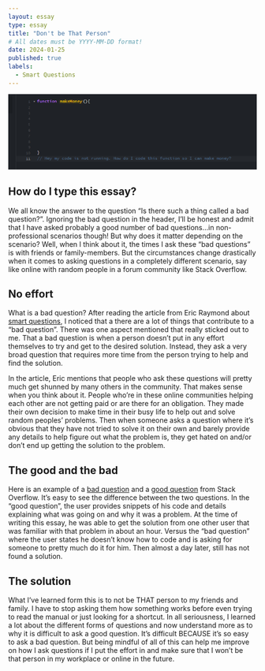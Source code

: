 ```yaml
---
layout: essay
type: essay
title: "Don't be That Person"
# All dates must be YYYY-MM-DD format!
date: 2024-01-25
published: true
labels:
  - Smart Questions
---
```


<img class="rounded mx-auto d-block" src="../img/smartquestion.png">

## How do I type this essay?
We all know the answer to the question “Is there such a thing called a bad question?”. Ignoring the bad question in the header, I’ll be honest and admit that I have asked probably a good number of bad questions…in non-professional scenarios though! But why does it matter depending on the scenario? Well, when I think about it, the times I ask these “bad questions” is with friends or family-members. But the circumstances change drastically when it comes to asking questions in a completely different scenario, say like online with random people in a forum community like Stack Overflow.  

## No effort
What is a bad question? After reading the article from Eric Raymond about [smart questions](http://www.catb.org/esr/faqs/smart-questions.html), I noticed that a there are a lot of things that contribute to a “bad question”.  There was one aspect mentioned that really sticked out to me. That a bad question is when a person doesn’t put in any effort themselves to try and get to the desired solution. Instead, they ask a very broad question that requires more time from the person trying to help and find the solution. 

In the article, Eric mentions that people who ask these questions will pretty much get shunned by many others in the community. That makes sense when you think about it. People who’re in these online communities helping each other are not getting paid or are there for an obligation. They made their own decision to make time in their busy life to help out and solve random peoples’ problems. Then when someone asks a question where it’s obvious that they have not tried to solve it on their own and barely provide any details to help figure out what the problem is, they get hated on and/or don’t end up getting the solution to the problem. 


## The good and the bad
Here is an example of a [bad question](https://stackoverflow.com/questions/77877124/how-can-i-plot-this-function-to-see-what-it-looks-like) and a [good question](https://stackoverflow.com/questions/77883210/simple-json-parsing-not-working-in-post-to-spring-api#comment137303910_77883210) from Stack Overflow. It’s easy to see the difference between the two questions. In the “good question”, the user provides snippets of his code and details explaining what was going on and why it was a problem. At the time of writing this essay, he was able to get the solution from one other user that was familiar with that problem in about an hour. Versus the “bad question” where the user states he doesn’t know how to code and is asking for someone to pretty much do it for him. Then almost a day later, still has not found a solution.

## The solution 
What I’ve learned form this is to not be THAT person to my friends and family. I have to stop asking them how something works before even trying to read the manual or just looking for a shortcut. In all seriousness, I learned a lot about the different forms of questions and now understand more as to why it is difficult to ask a good question. It’s difficult BECAUSE it’s so easy to ask a bad question.  But being mindful of all of this can help me improve on how I ask questions if I put the effort in and make sure that I won’t be that person in my workplace or online in the future. 
